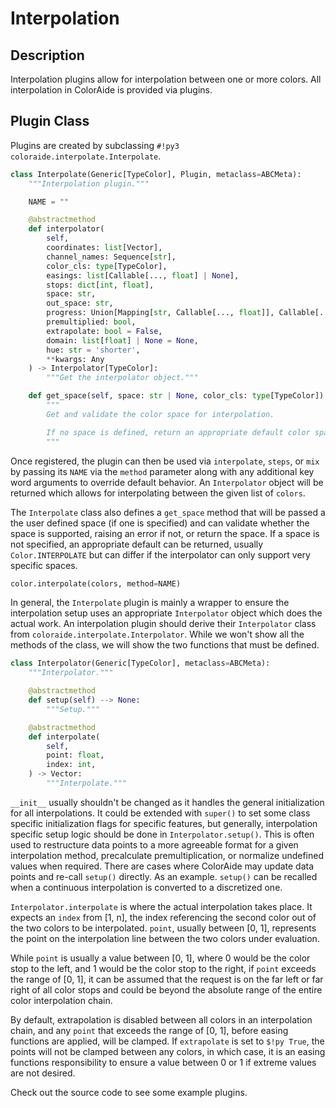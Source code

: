 # Interpolation

## Description

Interpolation plugins allow for interpolation between one or more colors. All interpolation in ColorAide is provided via
plugins.

## Plugin Class

Plugins are created by subclassing `#!py3 coloraide.interpolate.Interpolate`.

```py
class Interpolate(Generic[TypeColor], Plugin, metaclass=ABCMeta):
    """Interpolation plugin."""

    NAME = ""

    @abstractmethod
    def interpolator(
        self,
        coordinates: list[Vector],
        channel_names: Sequence[str],
        color_cls: type[TypeColor],
        easings: list[Callable[..., float] | None],
        stops: dict[int, float],
        space: str,
        out_space: str,
        progress: Union[Mapping[str, Callable[..., float]], Callable[..., float]] | None,
        premultiplied: bool,
        extrapolate: bool = False,
        domain: list[float] | None = None,
        hue: str = 'shorter',
        **kwargs: Any
    ) -> Interpolator[TypeColor]:
        """Get the interpolator object."""

    def get_space(self, space: str | None, color_cls: type[TypeColor]) -> str:
        """
        Get and validate the color space for interpolation.

        If no space is defined, return an appropriate default color space.
        """
```

Once registered, the plugin can then be used via `interpolate`, `steps`, or `mix` by passing its `NAME` via the `method`
parameter along with any additional key word arguments to override default behavior. An `Interpolator` object will be
returned which allows for interpolating between the given list of `colors`.

The `Interpolate` class also defines a `get_space` method that will be passed a the user defined space (if one is
specified) and can validate whether the space is supported, raising an error if not, or return the space. If a space
is not specified, an appropriate default can be returned, usually `Color.INTERPOLATE` but can differ if the interpolator
can only support very specific spaces.

```py
color.interpolate(colors, method=NAME)
```

In general, the `Interpolate` plugin is mainly a wrapper to ensure the interpolation setup uses an appropriate
`Interpolator` object which does the actual work. An interpolation plugin should derive their `Interpolator` class from
`coloraide.interpolate.Interpolator`. While we won't show all the methods of the class, we will show the two functions
that must be defined.

```py
class Interpolator(Generic[TypeColor], metaclass=ABCMeta):
    """Interpolator."""

    @abstractmethod
    def setup(self) --> None:
        """Setup."""

    @abstractmethod
    def interpolate(
        self,
        point: float,
        index: int,
    ) -> Vector:
        """Interpolate."""
```

`__init__` usually shouldn't be changed as it handles the general initialization for all interpolations. It could be
extended with `super()` to set some class specific initialization flags for specific features, but generally,
interpolation specific setup logic should be done in `Interpolator.setup()`. This is often used to restructure data
points to a more agreeable format for a given interpolation method, precalculate premultiplication, or normalize
undefined values when required. There are cases where ColorAide may update data points and re-call `setup()` directly.
As an example. `setup()` can be recalled when a continuous interpolation is converted to a discretized one.

`Interpolator.interpolate` is where the actual interpolation takes place. It expects an `index` from [1, n], the index
referencing the second color out of the two colors to be interpolated. `point`, usually between [0, 1], represents the
point on the interpolation line between the two colors under evaluation.

While `point` is usually a value between [0, 1], where 0 would be the color stop to the left, and 1 would be the color
stop to the right, if `point` exceeds the range of [0, 1], it can be assumed that the request is on the far left or far
right of all color stops and could be beyond the absolute range of the entire color interpolation chain.

By default, extrapolation is disabled between all colors in an interpolation chain, and any `point` that exceeds the
range of [0, 1], before easing functions are applied, will be clamped. If `extrapolate` is set to `$!py True`, the
points will not be clamped between any colors, in which case, it is an easing functions responsibility to ensure a value
between 0 or 1 if extreme values are not desired.

Check out the source code to see some example plugins.
